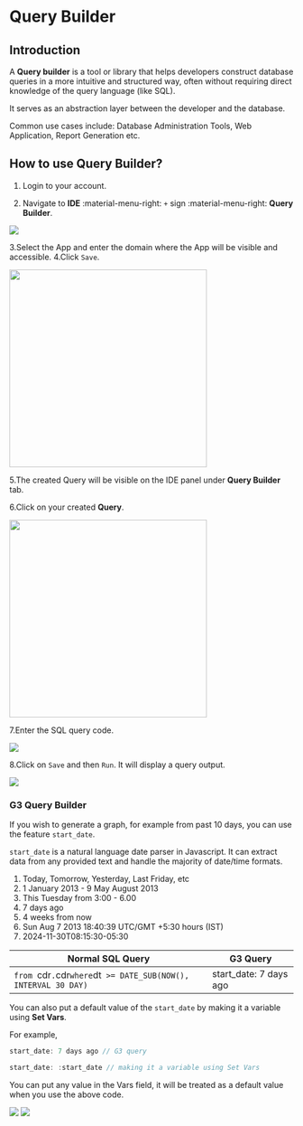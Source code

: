 # Query Builder

## Introduction

A **Query builder** is a tool or library that helps developers construct database queries in a more intuitive and structured way, often without requiring direct knowledge of the query language (like SQL).

It serves as an abstraction layer between the developer and the database.

Common use cases include: Database Administration Tools, Web Application, Report Generation etc.

## How to use Query Builder?

1. Login to your account.

2. Navigate to **IDE** :material-menu-right: `+` sign :material-menu-right: **Query Builder**.

<img src= "/apps/img/query1.png">

3.Select the App and enter the domain where the App will be visible and accessible.
4.Click `Save`.

<img src= "/apps/img/query21.png" width="350">

5.The created Query will be visible on the IDE panel under **Query Builder** tab.

6.Click on your created **Query**.

<img src= "/apps/img/query3.png" width="350">

7.Enter the SQL query code.

<img src= "/apps/img/query4.png">

8.Click on `Save` and then `Run`. It will display a query output.

<img src= "/apps/img/query5.png">

### G3 Query Builder

If you wish to generate a graph, for example from past 10 days, you can use the feature `start_date`.

`start_date` is a natural language date parser in Javascript. It can extract data from any provided text and handle the majority of date/time formats.

1. Today, Tomorrow, Yesterday, Last Friday, etc
2. 1 January 2013 - 9 May August 2013
3. This Tuesday from 3:00 - 6.00
4. 7 days ago
5. 4 weeks from now
6. Sun Aug 7 2013 18:40:39 UTC/GMT +5:30 hours (IST)
7. 2024-11-30T08:15:30-05:30

|Normal SQL Query|G3 Query|
|----------------|--------|
|`from `cdr`.`cdr` where `dt` >= DATE_SUB(NOW(), INTERVAL 30 DAY)`|start_date: 7 days ago|

You can also put a default value of the `start_date` by making it a variable using **Set Vars**.

For example,

```js
start_date: 7 days ago // G3 query
```

```js
start_date: :start_date // making it a variable using Set Vars
```

You can put any value in the Vars field, it will be treated as a default value when you use the above code.

<img src= "/apps/img/g31.png">

<img src= "/apps/img/g32.png">
